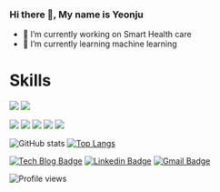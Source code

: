 ### Hi there 👋, My name is Yeonju

- 🔭 I’m currently working on Smart Health care 
- 🌱 I’m currently learning machine learning 

# Skills
<img src="https://img.shields.io/badge/Python-3776AB?style=flat-square&logo=Python&logoColor=white"/> <img src="https://img.shields.io/badge/C/C++-00599C?style=flat-square&logo=c%2B%2B&logoColor=white"/> 


<img src="https://img.shields.io/badge/Arduino-00979D?style=flat-square&logo=Arduino&logoColor=white"/> <img src="https://img.shields.io/badge/Raspberry pi-A22846?style=flat-square&logo=Raspberrypi&logoColor=white"/> <img src="https://img.shields.io/badge/VScode-007ACC?style=flat-square&logo=visual Studio code&logoColor=white"/> <img src="https://img.shields.io/badge/Jupyter-F37626?style=flat-square&logo=Jupyter&logoColor=white"/> <img src="https://img.shields.io/badge/Spyder-FF0000?style=flat-square&logo=Spyder ide&logoColor=white"/>


![GitHub stats](https://github-readme-stats.vercel.app/api?username=kyeonju23&show_icons=true)    [![Top Langs](https://github-readme-stats.vercel.app/api/top-langs/?username=kyeonju23)](https://github.com/anuraghazra/github-readme-stats)


[![Tech Blog Badge](http://img.shields.io/badge/-Tech%20blog-black?style=flat-square&logo=github&link=https://yerialju.tistory.com/)](https://yerialju.tistory.com/)
[![Linkedin Badge](https://img.shields.io/badge/-LinkedIn-blue?style=flat-square&logo=Linkedin&logoColor=white&link=https://www.linkedin.com/in/yeonju-kim-31006a204/)](https://https://www.linkedin.com/in/yeonju-kim-31006a204/)
[![Gmail Badge](https://img.shields.io/badge/Gmail-d14836?style=flat-square&logo=Gmail&logoColor=white&link=mailto:kyeonju23@gmail.com)](mailto:kyeonju23@gmail.com)

![Profile views](https://gpvc.arturio.dev/kyeonju23)  
